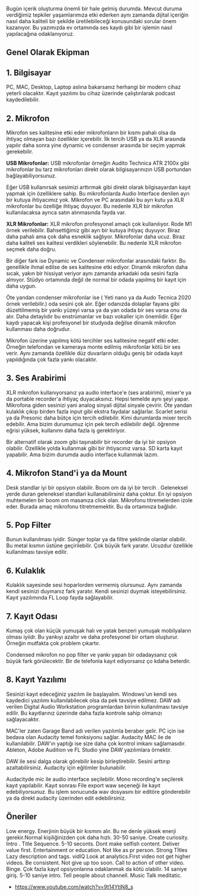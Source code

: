 Bugün içerik oluşturma önemli bir hale gelmiş durumda. Mevcut duruma verdiğimiz tepkiler yaşamlarımıza etki ederken aynı zamanda dijital içeriğin nasıl daha kaliteli bir şekilde üretilebileceği konusundaki sorular önem kazanıyor. Bu yazımızda ev ortamında ses kaydı gibi bir işlemin nasıl yapılacağına odaklanıyoruz.

## Genel Olarak Ekipman

## 1. Bilgisayar

PC, MAC, Desktop, Laptop aslına bakarsanız herhangi bir modern cihaz yeterli olacaktır. Kayıt yazılımı bu cihaz üzerinde çalıştırılarak podcast kaydedilebilir.

## 2. Mikrofon

Mikrofon ses kalitesine etki eder mikrofonların bir kısmı pahalı olsa da ihtiyaç olmayan bazı özellikler içerebilir. İlk tercih USB ya da XLR arasında yapılır daha sonra yine dynamic ve condenser arasında bir seçim yapmak gerekebilir.

**USB Mikrofonlar:** USB mikrofonlar örneğin Audito Technica ATR 2100x gibi mikrofonlar bu tarz mikrofonları direkt olarak bilgisayarınızın USB portundan bağlayabiliyorsunuz.

Eğer USB kullanırsak sesimizi arttırmak gibi direkt olarak bilgisayardan kayıt yapmak için özelliklere sahip. Bu mikrofonlarda Audio Interface denilen ayrı bir kutuya ihtiyacımız yok. Mikrofon ve PC arasındaki bu ayrı kutu ya XLR mikrofonlar bu özelliğe ihtiyaç duyuyor. Bu nedenle XLR bir mikrofon kullanılacaksa ayrıca satın alınmasında fayda var.

**XLR Mikrofonlar:** XLR mikrofon profesyonel amaçlı çok kullanılıyor. Rode M1 örnek verilebilir. Bahsettiğimiz gibi ayrı bir kutuya ihtiyaç duyuyor. Biraz daha pahalı ama çok daha esneklik sağlıyor. Mikrofonlar daha ucuz. Biraz daha kaliteli ses kalitesi verdikleri söylenebilir. Bu nedenle XLR mikrofon seçmek daha doğru.

Bir diğer fark ise Dynamic ve Condenser mikrofonlar arasındaki farktır. Bu genellikle ihmal edilse de ses kalitesine etki ediyor. Dinamik mikrofon daha sıcak, yakın bir hissiyat veriyor aynı zamanda arkadaki oda sesini fazla almıyor. Stüdyo ortamında değil de normal bir odada yapılmış bir kayıt için daha uygun.

Öte yandan condenser mikrofonlar ise ( Yeti nano ya da Audo Tecnica 2020 örnek verilebilir.) oda sesini çok alır.  Eğer odanızda dolaplar fayans gibi düzeltilmemiş bir yankı yüzeyi varsa ya da yan odada bir ses varsa onu da alır. Daha detaylıdır bu enstrümanlar ve bazı vokaller için önemlidir. Eğer kaydı yapacak kişi profesyonel bir studyoda değilse dinamik mikrofon kullanması daha doğrudur.

Mikrofon üzerine yapılmış kötü tercihler ses kalitesine negatif etki eder. Örneğin telefondan ve kameraya monte edilmiş mikrofonlar kötü bir ses verir. Aynı zamanda özellikle düz duvarların olduğu geniş bir odada kayıt yapıldığında çok fazla yankı olacaktır.

## 3. Ses Arabirimi

XLR mikrofon kullanıyorsanız ya audio interface'e (ses arabirimi), mixer'e ya da portable recorder'a ihtiyaç duyacaksınız. Hepsi temelde aynı şeyi yapar. 
Mikrofona giden sesinizi yani analog sinyali dijital sinyale çevirir. Öte yandan kulaklık çıkışı birden fazla input gibi ekstra faydalar sağlarlar. Scarlet serisi ya da Presonic daha bütçe için tercih edilebilir. Kimi durumlarda mixer tercih edebilir. Ama bizim durumumuz için pek tercih edilebilir değil.
öğrenme eğrisi yüksek, kullanımı daha fazla iş gerektiriyor. 

Bir alternatif olarak zoom gibi taşınabilir bir recorder da iyi bir opsiyon olabilir. Özellikle yolda kullanmak gibi bir ihtiyacınız varsa. SD karta kayıt yapabilir.
Ama bizim durumda audio interface kullanmak lazım.

## 4. Mikrofon Stand'i ya da Mount

Desk standlar iyi bir opsiyon olabilir. Boom om da iyi bir tercih . Geleneksel yerde duran geleneksel standlari kullanabilirsiniz daha çoktur. 
En iyi opsiyon muhtemelen bir boom om masanıza click olan. Mikrofonu titremelerden izole eder. Burada amaç mikrofonu titretmemektir. 
Bu da ortamnıza bağlıdır.

## 5. Pop Filter

Bunun kullanılması iyidir. Sünger toplar ya da filtre şeklinde olanlar olabilir. Bu metal kısmın üstüne geçirilebilir. Çok büyük fark yaratır.
Ucuzdur özellikle kullanılması tavsiye edilir. 

## 6. Kulaklık

Kulaklık sayesinde sesi hoparlorden vermemiş olursunuz. Aynı zamanda kendi sesinizi duymanız fark yaratır.
Kendi sesinizi duymak isteyebilirsiniz. Kayıt yazılımında FL Loop fayda sağlayabilir.

## 7. Kayıt Odası

Kumaş çok olan küçük yumuşak halı ve yatak benzeri yumuşak mobilyaların olması iyiidr. Bu yankıyı azaltır ve daha profesyonel bir ortam oluşturur. 
Örneğin mutfakta çok problem çıkartır.

Condensed mikrofon no pop filter ve yankı yapan bir odadaysanız çok büyük fark görülecektir. Bir de telefonla kayıt ediyorsanız ço kdaha beterdir.

## 8. Kayıt Yazılımı

Sesinizi kayıt edeceğiniz yazılım ile başlayalım. Windows'un kendi ses kaydedici yazılımı kullanılabilecek olsa da pek tavsiye edilmez.
DAW adı verilen Digital Audio Workstation programlardan birinin kullanılması tavsiye edilir. Bu kayıtlarınız üzerinde daha fazla kontrole sahip olmanızı sağlayacaktır.

MAC'ler zaten Garage Band adı verilen yazılımla beraber gelir. PC için ise bedava olan Audacity temel fonksiyonu sağlar. Audacity MAC ile de kullanılabilir. DAW'ın yaptığı ise size daha çok kontrol imkanı sağlamasıdır. Ableton, Adobe Audition ve FL Studio yine DAW yazılımlara örnektir.

DAW ile sesi dalga olarak görebilir kesip birleştirebilir. Sesini arttırıp azaltabilirsiniz. Audacity için eğitimler bulunabilir.

Audacityde mic ile audio interface seçilebilir. Mono recording'e seçilerek kayıt yapılabilir. Kayıt sonrası File export waw seçeneği ile kayıt edebiliyorsunuz. Bu işlem sonucunda wav dosyasını bir editöre gönderebilir ya da direkt audacity üzerinden edit edebilirsiniz.

## Öneriler

Low energy. Enerjinin büyük bir kısmını alır. Bu ne denle yüksek enerji gerekir.Normal kişiliğinizden çok daha hızlı. 
30-50 saniye. Create curiosity. Intro . Title Sequence. 5-10 seconts. 
Dont make selfish content. Deliver value first. Entertainment or education. Not like as pr person. Strong Tİtles
Lazy description and tags. vidIQ
Look at analytics.First video not get higher videos. 
Be consistent. 
Not give up too soon.
Call to action of other video. Binge. 
Çok fazla kayıt opsiyonlarına odaklanmak da kötü olabilir.
14 saniye giriş. 5-10 saniye intro. 
Tell people about channell.
Music
Talk meditatic. 

* https://www.youtube.com/watch?v=9t14YtjN8_s
